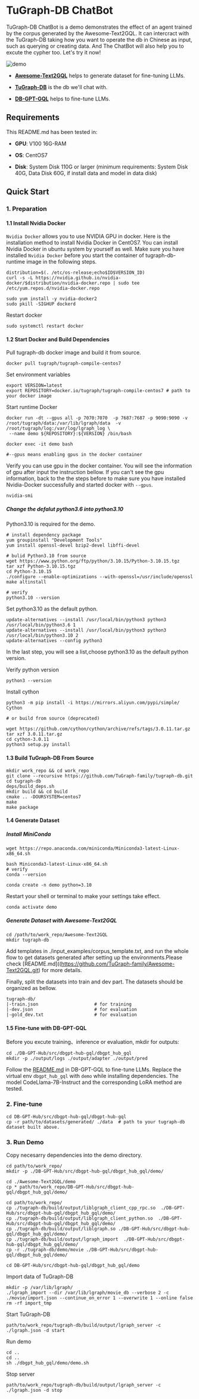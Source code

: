 # TuGraph-DB ChatBot

TuGraph-DB ChatBot is a demo demonstrates the effect of an agent trained by the corpus generated by the Awesome-Text2GQL. It can intercract with the TuGraph-DB taking how you want to operate the db in Chinese as input, such as querying or creating data. And The ChatBot will also help you to excute the cypher too. Let's try it now!

![demo](../images/demo.gif)

- **[Awesome-Text2GQL](https://github.com/TuGraph-family/Awesome-Text2GQL.git)** helps to generate dataset for fine-tuning LLMs. 

- **[TuGraph-DB](https://github.com/TuGraph-family/tugraph-db)** is the db we'll chat with.

- **[DB-GPT-GQL](https://github.com/eosphoros-ai/DB-GPT-Hub/blob/main/src/dbgpt-hub-gql/README.zh.md)** helps to fine-tune LLMs.

## Requirements

This README.md has been tested in: 

- **GPU**:  V100 16G-RAM

- **OS**: CentOS7

- **Disk**:  System Disk 110G or larger (minimum requirements: System Disk 40G, Data Disk 60G, if install data and model in data disk)

## Quick Start

### 1. Preparation

#### 1.1 Install Nvidia Docker

`Nvidia Docker` allows you to use NVIDIA GPU in docker.
Here is the installation method to install Nvidia Docker in CentOS7. You can install Nvidia Docker in ubuntu system by yourself as well. 
Make sure you have installed `Nvidia Docker` before you start the container of tugraph-db-runtime image in the following steps.

```
distribution=$(. /etc/os-release;echo$ID$VERSION_ID)
curl -s -L https://nvidia.github.io/nvidia-docker/$distribution/nvidia-docker.repo | sudo tee /etc/yum.repos.d/nvidia-docker.repo

sudo yum install -y nvidia-docker2
sudo pkill -SIGHUP dockerd
```

Restart docker

```
sudo systemctl restart docker
```

#### 1.2 Start Docker and Build Dependencies

Pull tugraph-db docker image and build it from source.

```
docker pull tugraph/tugraph-compile-centos7
```

Set environment variables

```
export VERSION=latest
export REPOSITORY=docker.io/tugraph/tugraph-compile-centos7 # path to your docker image
```

Start runtime Docker

```
docker run -dt --gpus all -p 7070:7070  -p 7687:7687 -p 9090:9090 -v /root/tugraph/data:/var/lib/lgraph/data  -v /root/tugraph/log:/var/log/lgraph_log \
 --name demo ${REPOSITORY}:${VERSION} /bin/bash

docker exec -it demo bash

#--gpus means enabling gpus in the docker container
```

Verify you can use gpu in the docker container.
You will see the information of gpu after input the instruction bellow. If you can't see the gpu information, back to the the steps before to make sure you have installed Nvidia-Docker successfully and started docker with `--gpus`.

```
nvidia-smi
```

##### Change the defalut python3.6 into python3.10

Python3.10 is required for the demo.

```
# install dependency package
yum groupinstall "Development Tools"
yum install openssl-devel bzip2-devel libffi-devel

# bulid Python3.10 from source
wget https://www.python.org/ftp/python/3.10.15/Python-3.10.15.tgz
tar xzf Python-3.10.15.tgz
cd Python-3.10.15
./configure --enable-optimizations --with-openssl=/usr/include/openssl
make altinstall

# verify
python3.10 --version
```

Set python3.10 as the default python.

```
update-alternatives --install /usr/local/bin/python3 python3 /usr/local/bin/python3.6 1
update-alternatives --install /usr/local/bin/python3 python3 /usr/local/bin/python3.10 2
update-alternatives --config python3
```

In the last step, you will see a list,choose python3.10 as the default python version.

Verify python version

```
python3 --version
```

Install cython

```
python3 -m pip install -i https://mirrors.aliyun.com/pypi/simple/ Cython

# or build from source (deprecated)

wget https://github.com/cython/cython/archive/refs/tags/3.0.11.tar.gz
tar xzf 3.0.11.tar.gz
cd cython-3.0.11
python3 setup.py install
```

#### 1.3 Build TuGraph-DB From Source

```
mkdir work_repo && cd work_repo
git clone --recursive https://github.com/TuGraph-family/tugraph-db.git
cd tugraph-db
deps/build_deps.sh
mkdir build && cd build
cmake .. -DOURSYSTEM=centos7
make
make package
```

#### 1.4 Generate Dataset

##### Install MiniConda

```
wget https://repo.anaconda.com/miniconda/Miniconda3-latest-Linux-x86_64.sh

bash Miniconda3-latest-Linux-x86_64.sh
# verify
conda --version

conda create -n demo python=3.10 
```

Restart your shell or terminal to make your settings take effect.

```
conda activate demo
```

##### Generate Dataset with Awesome-Text2GQL

```
cd /path/to/work_repo/Awesome-Text2GQL
mkdir tugraph-db
```
Add templates in ./input_examples/corpus_template.txt, and run the whole flow to get datasets generated after setting up the environments.Please check [README.md]((https://github.com/TuGraph-family/Awesome-Text2GQL.git) for more details.

Finally, split the datasets into train and dev part. The datasets should be organized as bellow.
```
tugraph-db/
|-train.json                     # for training
|-dev.json                       # for evaluation
|-gold_dev.txt                   # for evaluation
```

#### 1.5 Fine-tune with DB-GPT-GQL

Before you excute training、inference or evaluation, mkdir for outputs:
```
cd ./DB-GPT-Hub/src/dbgpt-hub-gql/dbgpt_hub_gql
mkdir -p ./output/logs ./output/adapter ./output/pred
```

Follow the [README.md](https://github.com/eosphoros-ai/DB-GPT-Hub/blob/main/src/dbgpt-hub-gql/) in DB-GPT-GQL to fine-tune LLMs. Replace the virtual env `dbgpt_hub_gql` with `demo` while installing dependencies.
The model CodeLlama-7B-Instruct and the corresponding LoRA method are tested. 

### 2. Fine-tune

```
cd DB-GPT-Hub/src/dbgpt-hub-gql/dbgpt-hub-gql
cp -r path/to/datasets/generated/ ./data  # path to your tugraph-db dataset built above.
```

### 3. Run Demo

Copy necesarry dependencies into the demo directory.
```
cd path/to/work_repo/
mkdir -p ./DB-GPT-Hub/src/dbgpt-hub-gql/dbgpt_hub_gql/demo/

cd ./Awesome-Text2GQL/demo
cp * path/to/work_repo/DB-GPT-Hub/src/dbgpt-hub-gql/dbgpt_hub_gql/demo/

cd path/to/work_repo/
cp ./tugraph-db/build/output/liblgraph_client_cpp_rpc.so  ./DB-GPT-Hub/src/dbgpt-hub-gql/dbgpt_hub_gql/demo/
cp ./tugraph-db/build/output/liblgraph_client_python.so  ./DB-GPT-Hub/src/dbgpt-hub-gql/dbgpt_hub_gql/demo/
cp ./tugraph-db/build/output/liblgraph.so ./DB-GPT-Hub/src/dbgpt-hub-gql/dbgpt_hub_gql/demo/
cp ./tugraph-db/build/output/lgraph_import  ./DB-GPT-Hub/src/dbgpt-hub-gql/dbgpt_hub_gql/demo/
cp -r ./tugraph-db/demo/movie ./DB-GPT-Hub/src/dbgpt-hub-gql/dbgpt_hub_gql/demo/

cd DB-GPT-Hub/src/dbgpt-hub-gql/dbgpt_hub_gql/demo
```

Import data of TuGraph-DB
```
mkdir -p /var/lib/lgraph/
./lgraph_import --dir /var/lib/lgraph/movie_db --verbose 2 -c ./movie/import.json --continue_on_error 1 --overwrite 1 --online false
rm -rf import_tmp
```

Start TuGraph-DB
```
path/to/work_repo/tugraph-db/build/output/lgraph_server -c ./lgraph.json -d start
```

Run demo
```
cd ..
cd ..
sh ./dbgpt_hub_gql/demo/demo.sh
```

Stop server
```
path/to/work_repo/tugraph-db/build/output/lgraph_server -c ./lgraph.json -d stop
```
